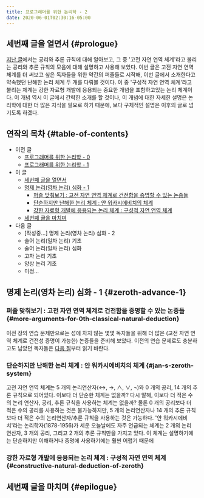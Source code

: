 ```yaml
---
title: 프로그래머를 위한 논리학 - 2
date: 2020-06-01T02:30:16-05:00
---
```


## 세번째 글을 열면서 {#prologue}

[지난 글](/ko/post/logic-for-programmers-001/)에서는 공리와 추론 규칙에 대해 알아보고, 그 중 '고전 자연 연역 체계'라고 불리는 공리와 추론 규칙의 모음에 대해 설명하고 사용해 보았다. 이번 글은 고전 자연 연역 체계를 더 써보고 싶은 독자들을 위한 약간의 퍼즐들로 시작해, 이번 글에서 소개한다고 약속했던 난해한 논리 체계 두 개를 다뤄볼 것이다. 이 중 '구성적 자연 연역 체계'라고 불리는 체계는 강한 자료형 개발에 응용되는 중요한 개념을 포함하고있는 논리 체계이다. 이 개념 역시 이 글에서 간략한 소개를 할 것이나, 이 개념에 대한 자세한 설명은 논리학에 대한 더 많은 지식을 필요로 하기 때문에, 보다 구체적인 설명은 이후의 글로 넘기도록 하겠다.

## 연작의 목차 {#table-of-contents}

- 이전 글
   - [프로그래머를 위한 논리학 - 0](/ko/post/logic-for-programmers-000/)
   - [프로그래머를 위한 논리학 - 1](/ko/post/logic-for-programmers-001/)
- 이 글
   - [세번째 글을 열면서](./#prologue)
   - [명제 논리(영차 논리) 심화 - 1](./#zeroth-advance-1)
      - [퍼즐 맞춰보기 : 고전 자연 연역 체계로 건전함을 증명할 수 있는 논증들](./#more-arguments-for-0th-classical-natural-deduction)
      - [단순하지만 난해한 논리 체계 : 얀 워카시에비치의 체계](./#jan-s-zeroth-system)
      - [강한 자료형 개발에 응용되는 논리 체계 : 구성적 자연 연역 체계](./#constructive-natural-deduction-of-zeroth)
   - [세번째 글을 마치며](./#epilogue)
- 다음 글
   - [작성중&#x2026;] 명제 논리(영차 논리) 심화 - 2
   - 술어 논리(일차 논리) 기초
   - 술어 논리(일차 논리) 심화
   - 고차 논리 기초
   - 양상 논리 기초
   - 미정&#x2026;

## 명제 논리(영차 논리) 심화 - 1 {#zeroth-advance-1}

### 퍼즐 맞춰보기 : 고전 자연 연역 체계로 건전함을 증명할 수 있는 논증들 {#more-arguments-for-0th-classical-natural-deduction}

이전 장의 연습 문제만으로는 성에 차지 않는 몇몇 독자들을 위해 더 많은 (고전 자연 연역 체계로 건전성 증명이 가능한) 논증들을 준비해 보았다. 이전의 연습 문제로도 충분하고도 남았던 독자들은 [다음 절](./#more-arguments-for-0th-classical-natural-deduction)부터 읽기 바란다.

### 단순하지만 난해한 논리 체계 : 얀 워카시에비치의 체계 {#jan-s-zeroth-system}

고전 자연 연역 체계는 5 개의 논리연산자($\leftrightarrow$, $\to$, $\land$, $\lor$, $\lnot$)와 0 개의 공리, 14 개의 추론 규칙으로 되어있다. 이보다 더 단순한 체계는 없을까? 다시 말해, 이보다 더 적은 수의 논리 연산자, 공리, 추론 규칙을 사용하는 체계는 없을까? 물론 0 개의 공리보다 더 적은 수의 공리를 사용하는 것은 불가능하지만, 5 개의 논리연산자나 14 개의 추론 규칙보다 더 적은 수의 논리연산자/추론 규칙을 사용하는 것은 가능하다. '얀 워카시에비치'라는 논리학자(1878-1956)가 세운 오늘날에도 자주 언급되는 체계는 2 개의 논리 연산자, 3 개의 공리, 그리고 2 개의 추론 규칙만을 가지고 있다. 이 체계는 설명하기에는 단순하지만 이해하거나 증명에 사용하기에는 훨씬 어렵기 때문에

### 강한 자료형 개발에 응용되는 논리 체계 : 구성적 자연 연역 체계 {#constructive-natural-deduction-of-zeroth}

## 세번째 글을 마치며 {#epilogue}
